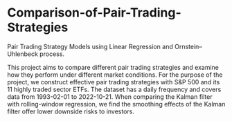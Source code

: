 # Comparison-of-Pair-Trading-Strategies
Pair Trading Strategy Models using Linear Regression and Ornstein–Uhlenbeck process.

This project aims to compare different pair trading strategies and examine how they perform under different market conditions. 
For the purpose of the project, we construct effective pair trading strategies with S&P 500 and its 11 highly traded sector ETFs. The dataset has a daily frequency and covers data from 1993-02-01 to 2022-10-21. When comparing the Kalman filter with rolling-window regression, we find the smoothing effects of the Kalman filter offer lower downside risks to investors.
